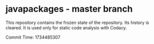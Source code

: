 # javapackages - master branch

This repository contains the frozen state of the repository.
Its history is cleared. It is used only for static code
analysis with Codacy.

Commit Time: 1734485307